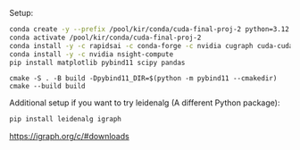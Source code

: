 
Setup:

```bash
conda create -y --prefix /pool/kir/conda/cuda-final-proj-2 python=3.12
conda activate /pool/kir/conda/cuda-final-proj-2
conda install -y -c rapidsai -c conda-forge -c nvidia cugraph cuda-cudart cupy nx-cugraph rmm cuda-version=12.0
conda install -y -c nvidia nsight-compute
pip install matplotlib pybind11 scipy pandas
```

<!-- mkdir build && cd build
cmake -Dpybind11_DIR=$(python -m pybind11 --cmakedir) ..
make -->

```
cmake -S . -B build -Dpybind11_DIR=$(python -m pybind11 --cmakedir)
cmake --build build
```

Additional setup if you want to try leidenalg (A different Python package):

```bash
pip install leidenalg igraph
```

https://igraph.org/c/#downloads
